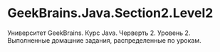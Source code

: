 # GeekBrains.Java.Section2.Level2
Университет GeekBrains. Курс Java. Черверть 2. Уровень 2. Выполненные домашние задания, распределенные по урокам.
